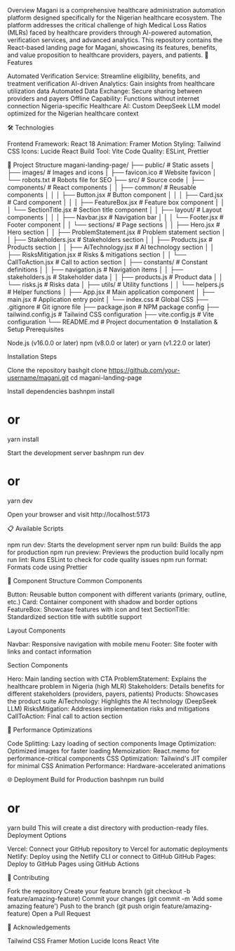 Overview
Magani is a comprehensive healthcare administration automation platform designed specifically for the Nigerian healthcare ecosystem. The platform addresses the critical challenge of high Medical Loss Ratios (MLRs) faced by healthcare providers through AI-powered automation, verification services, and advanced analytics.
This repository contains the React-based landing page for Magani, showcasing its features, benefits, and value proposition to healthcare providers, payers, and patients.
🚀 Features

Automated Verification Service: Streamline eligibility, benefits, and treatment verification
AI-driven Analytics: Gain insights from healthcare utilization data
Automated Data Exchange: Secure sharing between providers and payers
Offline Capability: Functions without internet connection
Nigeria-specific Healthcare AI: Custom DeepSeek LLM model optimized for the Nigerian healthcare context

🛠️ Technologies

Frontend Framework: React 18
Animation: Framer Motion
Styling: Tailwind CSS
Icons: Lucide React
Build Tool: Vite
Code Quality: ESLint, Prettier

📂 Project Structure
magani-landing-page/
├── public/                  # Static assets
│   ├── images/              # Images and icons
│   ├── favicon.ico          # Website favicon
│   └── robots.txt           # Robots file for SEO
├── src/                     # Source code
│   ├── components/          # React components
│   │   ├── common/          # Reusable components
│   │   │   ├── Button.jsx   # Button component
│   │   │   ├── Card.jsx     # Card component
│   │   │   ├── FeatureBox.jsx # Feature box component
│   │   │   └── SectionTitle.jsx # Section title component
│   │   ├── layout/          # Layout components
│   │   │   ├── Navbar.jsx   # Navigation bar
│   │   │   └── Footer.jsx   # Footer component
│   │   └── sections/        # Page sections
│   │       ├── Hero.jsx     # Hero section
│   │       ├── ProblemStatement.jsx # Problem statement section
│   │       ├── Stakeholders.jsx     # Stakeholders section
│   │       ├── Products.jsx         # Products section
│   │       ├── AiTechnology.jsx     # AI technology section
│   │       ├── RisksMitigation.jsx  # Risks & mitigations section
│   │       └── CallToAction.jsx     # Call to action section
│   ├── constants/           # Constant definitions
│   │   ├── navigation.js    # Navigation items
│   │   ├── stakeholders.js  # Stakeholder data
│   │   ├── products.js      # Product data
│   │   └── risks.js         # Risks data
│   ├── utils/               # Utility functions
│   │   └── helpers.js       # Helper functions
│   ├── App.jsx              # Main application component
│   ├── main.jsx             # Application entry point
│   └── index.css            # Global CSS
├── .gitignore               # Git ignore file
├── package.json             # NPM package config
├── tailwind.config.js       # Tailwind CSS configuration
├── vite.config.js           # Vite configuration
└── README.md                # Project documentation
⚙️ Installation & Setup
Prerequisites

Node.js (v16.0.0 or later)
npm (v8.0.0 or later) or yarn (v1.22.0 or later)

Installation Steps

Clone the repository
bashgit clone https://github.com/your-username/magani.git
cd magani-landing-page

Install dependencies
bashnpm install
# or
yarn install

Start the development server
bashnpm run dev
# or
yarn dev

Open your browser and visit http://localhost:5173

📋 Available Scripts

npm run dev: Starts the development server
npm run build: Builds the app for production
npm run preview: Previews the production build locally
npm run lint: Runs ESLint to check for code quality issues
npm run format: Formats code using Prettier

🧩 Component Structure
Common Components

Button: Reusable button component with different variants (primary, outline, etc.)
Card: Container component with shadow and border options
FeatureBox: Showcase features with icon and text
SectionTitle: Standardized section title with subtitle support

Layout Components

Navbar: Responsive navigation with mobile menu
Footer: Site footer with links and contact information

Section Components

Hero: Main landing section with CTA
ProblemStatement: Explains the healthcare problem in Nigeria (high MLR)
Stakeholders: Details benefits for different stakeholders (providers, payers, patients)
Products: Showcases the product suite
AiTechnology: Highlights the AI technology (DeepSeek LLM)
RisksMitigation: Addresses implementation risks and mitigations
CallToAction: Final call to action section


🚀 Performance Optimizations

Code Splitting: Lazy loading of section components
Image Optimization: Optimized images for faster loading
Memoization: React.memo for performance-critical components
CSS Optimization: Tailwind's JIT compiler for minimal CSS
Animation Performance: Hardware-accelerated animations

🌐 Deployment
Build for Production
bashnpm run build
# or
yarn build
This will create a dist directory with production-ready files.
Deployment Options

Vercel: Connect your GitHub repository to Vercel for automatic deployments
Netlify: Deploy using the Netlify CLI or connect to GitHub
GitHub Pages: Deploy to GitHub Pages using GitHub Actions

🤝 Contributing

Fork the repository
Create your feature branch (git checkout -b feature/amazing-feature)
Commit your changes (git commit -m 'Add some amazing feature')
Push to the branch (git push origin feature/amazing-feature)
Open a Pull Request


🙏 Acknowledgements

Tailwind CSS
Framer Motion
Lucide Icons
React
Vite